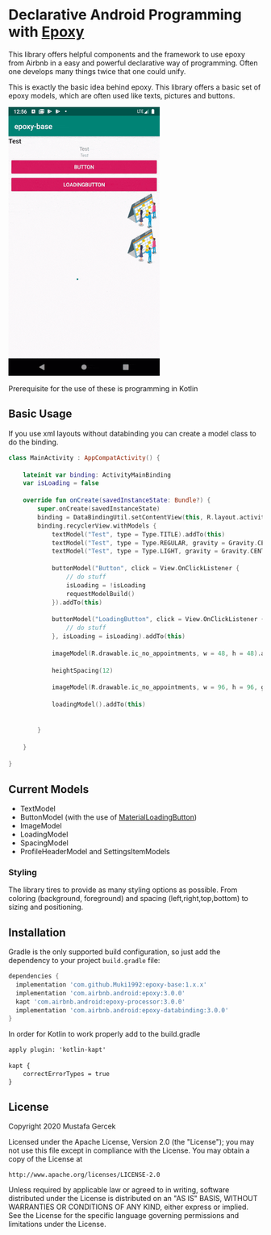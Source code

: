 # Declarative Android Programming with [Epoxy](https://github.com/airbnb/epoxy)
This library offers helpful components and the framework to use epoxy from Airbnb in a easy and powerful declarative way of programming.
Often one develops many things twice that one could unify. 

This is exactly the basic idea behind epoxy.  This library offers a basic set of epoxy models, which are often used like texts, pictures and buttons. 

![](showcase.gif)

Prerequisite for the use of these is programming in Kotlin

## Basic Usage
If you use xml layouts without databinding you can create a model class to do the  binding.

```kotlin
class MainActivity : AppCompatActivity() {

    lateinit var binding: ActivityMainBinding
    var isLoading = false

    override fun onCreate(savedInstanceState: Bundle?) {
        super.onCreate(savedInstanceState)
        binding = DataBindingUtil.setContentView(this, R.layout.activity_main)
        binding.recyclerView.withModels {
            textModel("Test", type = Type.TITLE).addTo(this)
            textModel("Test", type = Type.REGULAR, gravity = Gravity.CENTER_HORIZONTAL).addTo(this)
            textModel("Test", type = Type.LIGHT, gravity = Gravity.CENTER_HORIZONTAL).addTo(this)

            buttonModel("Button", click = View.OnClickListener {
                // do stuff
                isLoading = !isLoading
                requestModelBuild()
            }).addTo(this)

            buttonModel("LoadingButton", click = View.OnClickListener {
                // do stuff
            }, isLoading = isLoading).addTo(this)

            imageModel(R.drawable.ic_no_appointments, w = 48, h = 48).addIf(!isLoading,this)

            heightSpacing(12)

            imageModel(R.drawable.ic_no_appointments, w = 96, h = 96, gravity = Gravity.END).addTo(this)

            loadingModel().addTo(this)


        }

    }

}
```

## Current Models

- TextModel
- ButtonModel (with the use of [MaterialLoadingButton](https://github.com/Muki1992/MaterialLoadingButton))
- ImageModel
- LoadingModel
- SpacingModel
- ProfileHeaderModel and SettingsItemModels

### Styling

The library tires to provide as many styling options as possible. From coloring (background, foreground) and spacing (left,right,top,bottom) to sizing and positioning.

## Installation

Gradle is the only supported build configuration, so just add the dependency to your project `build.gradle` file:

```groovy
dependencies {
  implementation 'com.github.Muki1992:epoxy-base:1.x.x'
  implementation 'com.airbnb.android:epoxy:3.0.0'
  kapt 'com.airbnb.android:epoxy-processor:3.0.0'
  implementation 'com.airbnb.android:epoxy-databinding:3.0.0'
}
```
In order for Kotlin to work properly add to the build.gradle
```
apply plugin: 'kotlin-kapt'

kapt {
    correctErrorTypes = true
}
```

## License


Copyright 2020 Mustafa Gercek

Licensed under the Apache License, Version 2.0 (the "License");
you may not use this file except in compliance with the License.
You may obtain a copy of the License at

    http://www.apache.org/licenses/LICENSE-2.0

Unless required by applicable law or agreed to in writing, software
distributed under the License is distributed on an "AS IS" BASIS,
WITHOUT WARRANTIES OR CONDITIONS OF ANY KIND, either express or implied.
See the License for the specific language governing permissions and
limitations under the License.
```
